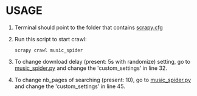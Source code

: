 # USAGE

1. Terminal should point to the folder that contains [scrapy.cfg](/music_crawler/scrapy.cfg)

2. Run this script to start crawl:

    ```terminal
    scrapy crawl music_spider
    ```

3. To change download delay (present: 5s with randomize) setting, go to [music_spider.py](/music_crawler/music_crawler/spiders/music_spider.py) and change the 'custom_settings' in line 32.

4. To change nb_pages of searching (present: 10), go to [music_spider.py](/music_crawler/music_crawler/spiders/music_spider.py) and change the 'custom_settings' in line 45.
